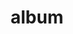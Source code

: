 ---
layout: album
resource: facebook
title: "album"
description: "masonry"
active: gallery
header-img: "img/gallery-bg.jpg"
album-title: "my 9th album"
images:
  - image_path: HQT/quan_ngan/6/831962402309685_441339865_831963538976238_7050469871241795901_n.jpg
  - image_path: HQT/quan_ngan/6/838530528319539_445437023_838531144986144_3006994339136254057_n.jpg
  - image_path: HQT/quan_ngan/6/838530548319537_442495391_838531154986143_6318448536445536278_n.jpg
  - image_path: HQT/quan_ngan/6/838530651652860_442398361_838530648319527_7907905226730862567_n.jpg
  - image_path: HQT/quan_ngan/6/838530651652860_445228018_845273470978578_359391412662504364_n.jpg
  - image_path: HQT/quan_ngan/6/838530651652860_445352547_845273480978577_3234557105047281424_n.jpg
  - image_path: HQT/quan_ngan/6/865821955590396_449603739_865822185590373_3919083055725442344_n.jpg
  - image_path: HQT/quan_ngan/6/865821982257060_449530544_865822218923703_6488347585047418535_n.jpg
  - image_path: HQT/quan_ngan/6/866634665509125_449787281_866634925509099_629688653324576868_n.jpg
  - image_path: HQT/quan_ngan/6/866634682175790_449303958_866634938842431_5119899671537393541_n.jpg
  - image_path: HQT/quan_ngan/6/866634708842454_449522795_866634968842428_8862296535158701689_n.jpg
  - image_path: HQT/quan_ngan/6/929873842518540_418585938_758870842952175_3143233590192887695_n.jpg
  - image_path: HQT/quan_ngan/6/929873842518540_462108640_929873989185192_6626001312734979321_n.jpg
  - image_path: HQT/quan_ngan/6/929873842518540_462206663_929873999185191_2970039901025225922_n.jpg
  - image_path: HQT/quan_ngan/6/929873842518540_462208763_929874049185186_2779223280415249902_n.jpg
  - image_path: HQT/quan_ngan/6/929873842518540_462286027_929874039185187_633421822641142371_n.jpg
  - image_path: HQT/quan_ngan/6/929873842518540_462384305_931571762348748_5047076541150926456_n.jpg
  - image_path: HQT/quan_ngan/6/929873842518540_462597877_931571779015413_7565268545307578194_n.jpg
  - image_path: HQT/quan_ngan/6/929873842518540_462617776_931571225682135_3434727700058606836_n.jpg
  - image_path: HQT/quan_ngan/6/929873842518540_465008492_949076660598258_2556344727602314773_n.jpg
  - image_path: HQT/quan_ngan/6/929873842518540_465016962_949076673931590_9082797691708580376_n.jpg
  - image_path: HQT/quan_ngan/6/929873842518540_465152867_949076710598253_2990201844192140259_n.jpg
---